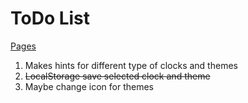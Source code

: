 # ToDo List

[Pages](https://happy436.github.io/clocks-React/)

1. Makes hints for different type of clocks and themes
2. ~~LocalStorage save selected clock and theme~~
3. Maybe change icon for themes
